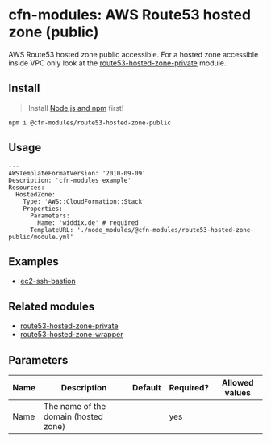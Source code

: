 # cfn-modules: AWS Route53 hosted zone (public)

AWS Route53 hosted zone public accessible. For a hosted zone accessible inside VPC only look at the [route53-hosted-zone-private](https://www.npmjs.com/package/@cfn-modules/route53-hosted-zone-private) module.

## Install

> Install [Node.js and npm](https://nodejs.org/) first!

```
npm i @cfn-modules/route53-hosted-zone-public
```

## Usage

```
---
AWSTemplateFormatVersion: '2010-09-09'
Description: 'cfn-modules example'
Resources:
  HostedZone:
    Type: 'AWS::CloudFormation::Stack'
    Properties:
      Parameters:
        Name: 'widdix.de' # required
      TemplateURL: './node_modules/@cfn-modules/route53-hosted-zone-public/module.yml'
```

## Examples

* [ec2-ssh-bastion](https://github.com/cfn-modules/docs/tree/master/examples/ec2-ssh-bastion)

## Related modules

* [route53-hosted-zone-private](https://github.com/cfn-modules/route53-hosted-zone-private)
* [route53-hosted-zone-wrapper](https://github.com/cfn-modules/route53-hosted-zone-wrapper)

## Parameters

<table>
  <thead>
    <tr>
      <th>Name</th>
      <th>Description</th>
      <th>Default</th>
      <th>Required?</th>
      <th>Allowed values</th>
    </tr>
  </thead>
  <tbody>
    <tr>
      <td>Name</td>
      <td>The name of the domain (hosted zone)</td>
      <td></td>
      <td>yes</td>
      <td></td>
    </tr>
  </tbody>
</table>
